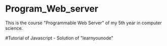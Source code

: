 # Program_Web_server
This is the course "Programmable Web Server" of my 5th year in computer science.

#Tutorial of Javascript - Solution of "learnyounode"
